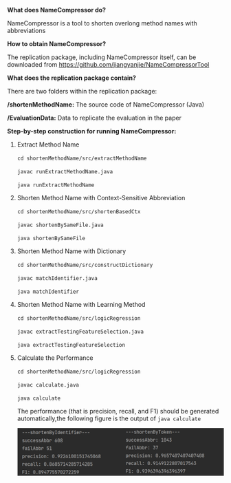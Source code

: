 **What does NameCompressor do?**

NameCompressor is a tool to shorten overlong method names with abbreviations

**How to obtain NameCompressor?**

The replication package, including NameCompressor itself, can be downloaded from https://github.com/jiangyanjie/NameCompressorTool

**What does the replication package contain?**

There are two folders within the replication package:

**/shortenMethodName:** The source code of NameCompressor (Java)

**/EvaluationData:** Data to replicate the evaluation in the paper


**Step-by-step construction for running NameCompressor:**

1. Extract Method Name

    `cd shortenMethodName/src/extractMethodName`
    
    `javac runExtractMethodName.java`
    
    `java runExtractMethodName`

2. Shorten Method Name with Context-Sensitive Abbreviation

    `cd shortenMethodName/src/shortenBasedCtx`
    
    `javac shortenBySameFile.java`
    
    `java shortenBySameFile`

3. Shorten Method Name with Dictionary

    `cd shortenMethodName/src/constructDictionary`
    
    `javac matchIdentifier.java`
    
    `java matchIdentifier`

4. Shorten Method Name with Learning Method
   
    `cd shortenMethodName/src/logicRegression`
    
    `javac extractTestingFeatureSelection.java`
    
    `java extractTestingFeatureSelection`

5. Calculate the Performance 

   `cd shortenMethodName/src/logicRegression`
   
   `javac calculate.java`
   
   `java calculate`

   The performance (that is precision, recall, and F1) should be generated automatically,the following figure is the output of `java calculate`
   
   ![avatar](/output.png)
